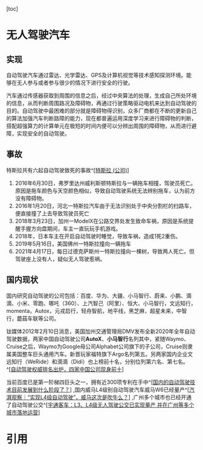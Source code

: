 [toc]

# 无人驾驶汽车

## 实现

自动驾驶汽车通过雷达、光学雷达、GPS及计算机视觉等技术感知探测环境。能够在无人参与或者参与很少的情况下进行安全的行驶。

汽车通过传感器获取到周围的信息之后，经过中央算法的处理，生成自己所处环境的信息，从而判断周围路况及障碍物，再通过行驶策略驱动电机来达到自动驾驶的目的。自动驾驶中最困难的部分就是障碍物得识别，众多厂商都在不断的更新自己的算法加强汽车判断路障的能力，现在都普遍运用深度学习来进行障碍物的判断，搭配超强算力的计算单元在极短的时间内便可以分辨出周围的障碍物，从而进行避障，实现安全的自动驾驶。

## 事故

特斯拉共有六起自动驾驶致死的事故^[[特斯拉 (公司)](https://zh.wikipedia.org/wiki/%E7%89%B9%E6%96%AF%E6%8B%89_(%E5%85%AC%E5%8F%B8)#%E7%88%AD%E8%AD%B0)]

1. 2016年6月30日，弗罗里达州威利斯顿特斯拉与一辆拖车相撞，驾驶员死亡。原因是拖车颜色与天空颜色相似，导致自动驾驶系统无法辨别拖车，认为前方没有障碍物。
2. 2016年1月20日，河北一特斯拉汽车由于无法识别处于中央分割栏的扫路车，便直接撞了上去导致驾驶员死亡
3. 2018年3月23日，加州一ModelX在公路交界处发生致命车祸，原因是系统提醒手握方向盘期间，车主一直玩玩手机游戏。
4. 2018年，日本车主在开启自动驾驶时睡觉，导致车祸，造成1死2重伤。
5. 2019年5月16日，美国佛州一特斯拉撞向一辆拖车
6. 2021年4月17日，每日过德克萨斯州一特斯拉撞向一棵树，导致两人死亡。但驾驶座上没有人，疑似无人驾驶惹祸。

## 国内现状

国内研究自动驾驶的公司包括：百度、华为、大疆、小马智行、蔚来、小鹏、滴滴、小米、零跑、哪吒（360）、上汽智己（阿里）、恒大、小马智行，文远知行，momenta，Autox，元戎启行，轻舟智航，地平线，黑芝麻，超星未来，中智行，蘑菇车联等公司。

钛媒体2012年2月10日消息，美国加州交通管理局DMV发布全新2020年全年自动驾驶数据，两家中国自动驾驶公司**AutoX**、**小马智行**名列其中，紧随Waymo、Cruise之后，Waymo为Google母公司Alphabet公司旗下的子公司，Cruise则隶属美国整车巨头通用汽车。新晋玩家福特旗下Argo名列第五。另两家国内企业文远知行（WeRide）和滴滴（Didi）也上榜前十名，分别位列第六名、第七名。^[[自动驾驶权威排名出炉，四家中国公司现身前十](https://www.tmtpost.com/nictation/4985259.html)]

当前百度已是第一阶梯四巨头之一，拥有近300项专利在手中^[[国内的自动驾驶技术目前发展到什么阶段了？](https://www.zhihu.com/question/278285585/answer/2217967150)] ,国内威马L4级别自动驾驶汽车威马W6已经量产^[[汽湃观察｜“实现L4级自动驾驶”，威马这次是吹牛么？](https://baijiahao.baidu.com/s?id=1690574827068218506&wfr=spider&for=pc)] ,广州多个城市也已经开通了自动驾驶公交^[[宇通客车：L3、L4级无人驾驶公交已实现量产 并在广州等多个城市落地运营](https://www.163.com/dy/article/H1IHN3PV05521T32.html)]

# 引用
